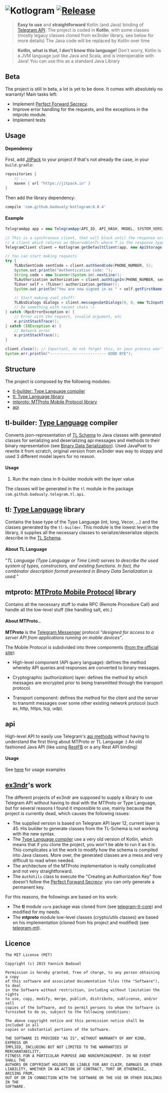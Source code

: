 ![Kotlogram](http://s28.postimg.org/u3sc3e24t/logo.png)
[![Release](https://img.shields.io/github/release/badoualy/kotlogram.svg?label=jitpack)](https://jitpack.io/#badoualy/kotlogram)
===========
> **Easy to use** and **straightforward** Kotlin (and Java) binding of [Telegram API](https://core.telegram.org/api).
> The project is coded in **Kotlin**, with some classes (mostly legacy classes cloned from ex3nder library, see below for more details)
> The Java code will be replaced by Kotlin over time

> **Kotlin, what is that, I don't know this language!** 
> Don't worry, Kotlin is a JVM language just like Java and Scala, and is interoperable with Java! You can use this as a standard Java Library

Beta
----------------
The project is still in beta, a lot is yet to be done. It comes with absolutely no warranty!
Main tasks left:
- Implement [Perfect Forward Secrecy](https://core.telegram.org/api/pfs).
- Improve error handling for the requests, and the exceptions in the mtproto module.
- Implement tests

Usage
----------------
#### Dependency

First, add [JitPack](https://jitpack.io/) to your project if that's not already the case, in your `build.gradle`:

```gradle
repositories {
    // ...
    maven { url "https://jitpack.io" }
}
```

Then add the library dependency:
```gradle
compile 'com.github.badoualy:kotlogram:0.0.4'
```


#### Example
```java
TelegramApp app = new TelegramApp(API_ID, API_HASH, MODEL, SYSTEM_VERSION, APP_VERSION, LANG_CODE);

// This is a synchronous client, that will block until the response arrive (or until timeout)
// A client which returns an Observable<T> where T is the response type will be available soon
TelegramClient client = Kotlogram.getDefaultClient(app, new ApiStorage());

// You can start making requests
try {
    TLAbsSentCode sentCode = client.authSendCode(PHONE_NUMBER, 5);
    System.out.println("Authentication code: ");
    String code = new Scanner(System.in).nextLine();
    TLAuthorization authorization = client.authSignIn(PHONE_NUMBER, sentCode.getPhoneCodeHash(), code);
    TLUser self = (TLUser) authorization.getUser();
    System.out.println("You are now signed in as " + self.getFirstName() + " " + self.getLastName());

    // Start making cool stuff!
    TLAbsDialogs dialogs = client.messagesGetDialogs(0, 0, new TLInputPeerEmpty(), 0);
    // Do something with recent chats :)
} catch (RpcErrorException e) {
    // Error with the request, invalid argument, etc
    e.printStackTrace();
} catch (IOException e) {
    // Network error
    e.printStackTrace();
}

client.close(); // Important, do not forget this, or your process won't finish
System.err.println("------------------------- GOOD BYE");
```


Structure
----------------
The project is composed by the following modules:
- [tl-builder: Type Language compiler](#tl-builder-type-language-compiler)
- [tl: Type Language library](#tl-type-language-library)
- [mtproto: MTProto Mobile Protocol library](#mtproto-mtproto-mobile-protocol-implementation)
- [api](#api)


tl-builder: [Type Language](http://core.telegram.org/mtproto/TL) compiler
----------------
Converts json-representation of [TL Schema](http://core.telegram.org/schema) to Java classes with generated classes for serializing and deserializing api messages and methods to their binary representation (see [Binary Data Serialization](https://core.telegram.org/mtproto/serialize)).
Used JavaPoet to rewrite it from scratch, original version from ex3nder was way to sloppy and used 3 different model layers for no reason.
#### Usage
1. Run the main class in tl-builder module with the layer value

The classes will be generated in the ```tl``` module in the package ```com.github.badoualy.telegram.tl.api```.


tl: [Type Language]() library
----------------
Contains the base type of the Type Language (int, long, Vecor, ...) and the classes generated by the ```tl-builder```. This module is the lowest level in the library, it supplies all the necessary classes to serialize/deserialize objects describe in the [TL Schema](https://core.telegram.org/schema).
#### About TL Language
"*TL Language (Type Language or Time Limit) serves to describe the used system of types, constructors, and existing functions. In fact, the combinator description format presented in Binary Data Serialization is used.*"


mtproto: [MTProto Mobile Protocol](https://core.telegram.org/mtproto) library
----------------
Contains all the necessary stuff to make RPC (Remote Procedure Call) and handle all the low-level stuff (like handling salt, etc.)
#### About MTProto..

**MTProto** is the [Telegram Messenger](http://www.telegram.org ) protocol 
_"designed for access to a server API from applications running on mobile devices"_.

The Mobile Protocol is subdivided into three components ([from the official site](https://core.telegram.org/mtproto#general-description)):

 - High-level component (API query language): defines the method whereby API 
 queries and responses are converted to binary messages.
 
 - Cryptographic (authorization) layer: defines the method by which messages 
 are encrypted prior to being transmitted through the transport protocol.      
 
 - Transport component: defines the method for the client and the server to transmit 
 messages over some other existing network protocol (such as, http, https, tcp, udp).


api
----------------
High-level API to easily use Telegram's [api methods](https://core.telegram.org/methods) without having to understand the first thing about MTProto or TL Language :)
An old fashioned Java API (like using [RestFB](https://github.com/restfb/restfb) or a any Rest API binding)

#### Usage
See [here](#Usage) for usage examples


[ex3ndr](https://github.com/ex3ndr)'s work
----------------
The different projects of ex3ndr are supposed to supply a library to use Telegram API without having to deal with the MTProto or Type Language, but for several reasons I found it impossible to use, mainly because the project is currently dead, which causes the following issues:
- The supplied version is based on Telegram API layer 12, current layer is 45. His builder to generate classes from the TL-Schema is not working with the new syntax.
- The [Type Language compiler](https://github.com/ex3ndr/telegram-tl) use a very old version of Kotlin, which means that if you clone the project, you won't be able to run it as it is. This complicates a lot the work to modify how the schema is compiled into Java classes.
More over, the generated classes are a mess and very difficult to read when needed.
- The architecture of the MTProto implementation is really complicated and not very straightforward.
- The ```AuthUtils``` class to execute the "Creating an Authorization Key" flow doesn't follow the [Perfect Forward Secrecy](https://core.telegram.org/api/pfs): you can only generate a permanent key.

For this reasons, the followings are based on his work:
- The **tl** module ```core``` package was cloned from (see [telegram-tl-core](https://github.com/ex3ndr/telegram-tl-core)) and modified for my needs.
- The **mtproto** module low-level classes (crypto/utils classes) are based on his implementation (cloned from his project and modified) (see [telegram-mt](https://github.com/ex3ndr/telegram-mt)).


Licence
----------------
```
The MIT License (MIT)

Copyright (c) 2015 Yannick Badoual

Permission is hereby granted, free of charge, to any person obtaining a copy
of this software and associated documentation files (the "Software"), to deal
in the Software without restriction, including without limitation the rights
to use, copy, modify, merge, publish, distribute, sublicense, and/or sell
copies of the Software, and to permit persons to whom the Software is
furnished to do so, subject to the following conditions:

The above copyright notice and this permission notice shall be included in all
copies or substantial portions of the Software.

THE SOFTWARE IS PROVIDED "AS IS", WITHOUT WARRANTY OF ANY KIND, EXPRESS OR
IMPLIED, INCLUDING BUT NOT LIMITED TO THE WARRANTIES OF MERCHANTABILITY,
FITNESS FOR A PARTICULAR PURPOSE AND NONINFRINGEMENT. IN NO EVENT SHALL THE
AUTHORS OR COPYRIGHT HOLDERS BE LIABLE FOR ANY CLAIM, DAMAGES OR OTHER
LIABILITY, WHETHER IN AN ACTION OF CONTRACT, TORT OR OTHERWISE, ARISING FROM,
OUT OF OR IN CONNECTION WITH THE SOFTWARE OR THE USE OR OTHER DEALINGS IN THE
SOFTWARE.
```
